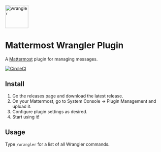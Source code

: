 <img src="https://github.com/gabrieljackson/mattermost-plugin-wrangler/blob/master/assets/profile.png?raw=true" width="75" height="75" alt="wrangler">

# Mattermost Wrangler Plugin

A [Mattermost](https://mattermost.com) plugin for managing messages.

[![CircleCI](https://circleci.com/gh/gabrieljackson/mattermost-plugin-wrangler.svg?style=shield)](https://circleci.com/gh/gabrieljackson/mattermost-plugin-wrangler)

## Install

1. Go the releases page and download the latest release.
2. On your Mattermost, go to System Console -> Plugin Management and upload it.
3. Configure plugin settings as desired.
4. Start using it!

## Usage

Type `/wrangler` for a list of all Wrangler commands.
